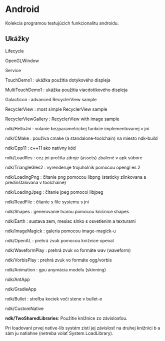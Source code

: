 # Android

Kolekcia programou testujúcich funkcionalitu androidu.


## Ukážky

Lifecycle

OpenGLWindow

Service

TouchDemo1 : ukážka použitia dotykového displeja

MultiTouchDemo1 : ukážka použitia viacdotikového displeja

Galacticon : advanced RecyclerView sample

RecyclerView : most simple RecyclerView sample

RecyclerViewGallery : RecyclerView with image sample

ndk/HelloJni : volanie bezparametrickej funkcie implementovanej v jni

ndk/CMake : používa cmake (a standalone-toolchain) na miesto ndk-build

ndk/Cpp11 : c++11 ako natívny kód

ndk/LoadRes : cez jni prečíta zdroje (assets) zbalené v apk súbore

ndk/TriangleGles2 : vyrenderuje trojuholník pomocou opengl es 2

ndk/LoadingPng : čítanie png pomocou libpng (staticky zlinkovana a predinštalovana v toolchaine)

ndk/LoadingJpeg : čítanie jpeg pomocoi libjpeg

ndk/ReadFile : čítanie s file systemu s jni

ndk/Shapes : generovanie tvarou pomocou kničnice shapes

ndk/Earth : sustava zem, mesiac slnko s osvetlenim a texturami

ndk/ImageMagick : galeria pomocou image-magick-u

ndk/OpenAL : prehrá zvuk pomocou knižnice openal

ndk/WaveformPlay : prehrá zvuk vo formáte wav (waveform)

ndk/VorbisPlay : prehrá zvuk vo formáte ogg/vorbis

ndk/Animation : gpu anymácia modelu (skinning)

ndk/AntApp

ndk/GradleApp

ndk/Bullet : streľba kociek voči stene v bullet-e

ndk/CustomNative


**ndk/TwoSharedLibraries**: Použitie knižnice zo závislosťou. 

Pri loadovaní prvej native-lib systém zistí jej závislosť na druhej knižnici b a sám ju natiahne (netreba volať System.LoadLibrary).

